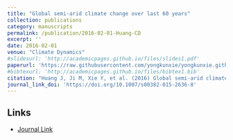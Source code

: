 ```yaml
---
title: "Global semi-arid climate change over last 60 years"
collection: publications
category: manuscripts
permalink: /publication/2016-02-01-Huang-CD
excerpt: ''
date: 2016-02-01
venue: "Climate Dynamics"
#slidesurl: 'http://academicpages.github.io/files/slides1.pdf'
paperurl: 'https://raw.githubusercontent.com/yongkunxie/yongkunxie.github.io/main/files/2016-02-01-Huang-CD.pdf'
#bibtexurl: 'http://academicpages.github.io/files/bibtex1.bib'
citation: "Huang J, Ji M, Xie Y, et al. (2016) Global semi-arid climate change over last 60 years. Climate Dynamics, 46, 1131–1150."
journal_link_doi: 'https://doi.org/10.1007/s00382-015-2636-8'
---
```

<!-- 在页面内容中添加链接显示 -->
<h2>Links</h2>
<ul>
    <li><a href="{{ page.journal_link_doi }}">Journal Link</a></li>
</ul>
